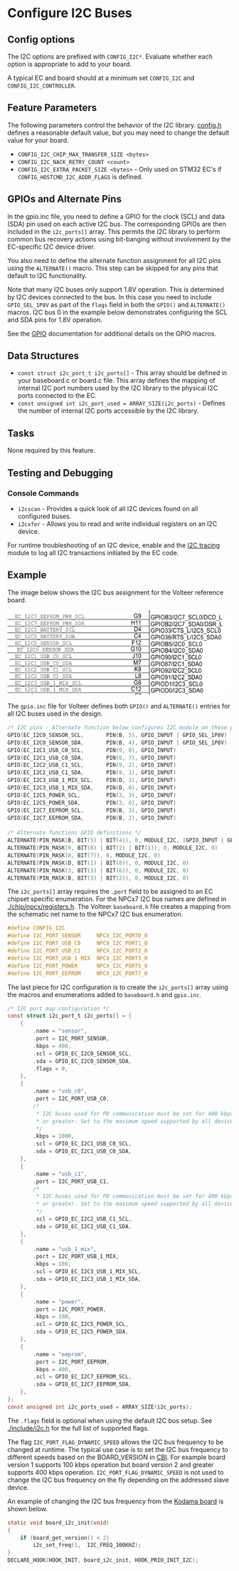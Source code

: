 # Configure I2C Buses

## Config options

The I2C options are prefixed with `CONFIG_I2C*`. Evaluate whether each option is
appropriate to add to your board.

A typical EC and board should at a minimum set `CONFIG_I2C` and
`CONFIG_I2C_CONTROLLER`.

## Feature Parameters

The following parameters control the behavior of the I2C library. [config.h]
defines a reasonable default value, but you may need to change the default value
for your board.

- `CONFIG_I2C_CHIP_MAX_TRANSFER_SIZE <bytes>`
- `CONFIG_I2C_NACK_RETRY_COUNT <count>`
- `CONFIG_I2C_EXTRA_PACKET_SIZE <bytes>` - Only used on STM32 EC's if
  `CONFIG_HOSTCMD_I2C_ADDR_FLAGS` is defined.

## GPIOs and Alternate Pins

In the gpio.inc file, you need to define a GPIO for the clock (SCL) and data
(SDA) pin used on each active I2C bus. The corresponding GPIOs are then included
in the `i2c_ports[]` array. This permits the I2C library to perform common bus
recovery actions using bit-banging without involvement by the EC-specific I2C
device driver.

You also need to define the alternate function assignment for all I2C pins using
the `ALTERNATE()` macro.  This step can be skipped for any pins that default to
I2C functionality.

Note that many I2C buses only support 1.8V operation. This is determined by I2C
devices connected to the bus. In this case you need to include `GPIO_SEL_1P8V`
as part of the `flags` field in both the `GPIO()` and `ALTERNATE()` macros. I2C
bus 0 in the example below demonstrates configuring the SCL and SDA pins for
1.8V operation.

See the [GPIO](./gpio.md) documentation for additional details on the GPIO
macros.

## Data Structures

- `const struct i2c_port_t i2c_ports[]` - This array should be defined in your
  baseboard.c or board.c file.  This array defines the mapping of internal I2C
  port numbers used by the I2C library to the physical I2C ports connected to
  the EC.
- `const unsigned int i2c_port_used = ARRAY_SIZE(i2c_ports)` - Defines the
  number of internal I2C ports accessible by the I2C library.

## Tasks

None required by this feature.

## Testing and Debugging

### Console Commands

- `i2cscan` - Provides a quick look of all I2C devices found on all configured
  buses.
- `i2cxfer` - Allows you to read and write individual registers on an I2C
  device.

For runtime troubleshooting of an I2C device, enable and the [I2C
tracing](../i2c-debugging.md) module to log all I2C transactions initiated by
the EC code.

## Example

The image below shows the I2C bus assignment for the Volteer reference board.

![I2C Example]

The `gpio.inc` file for Volteer defines both `GPIO()` and `ALTERNATE()` entries for
all I2C buses used in the design.

```c
/* I2C pins - Alternate function below configures I2C module on these pins */
GPIO(EC_I2C0_SENSOR_SCL,       PIN(B, 5), GPIO_INPUT | GPIO_SEL_1P8V)
GPIO(EC_I2C0_SENSOR_SDA,       PIN(B, 4), GPIO_INPUT | GPIO_SEL_1P8V)
GPIO(EC_I2C1_USB_C0_SCL,       PIN(9, 0), GPIO_INPUT)
GPIO(EC_I2C1_USB_C0_SDA,       PIN(8, 7), GPIO_INPUT)
GPIO(EC_I2C2_USB_C1_SCL,       PIN(9, 2), GPIO_INPUT)
GPIO(EC_I2C2_USB_C1_SDA,       PIN(9, 1), GPIO_INPUT)
GPIO(EC_I2C3_USB_1_MIX_SCL,    PIN(D, 1), GPIO_INPUT)
GPIO(EC_I2C3_USB_1_MIX_SDA,    PIN(D, 0), GPIO_INPUT)
GPIO(EC_I2C5_POWER_SCL,        PIN(3, 3), GPIO_INPUT)
GPIO(EC_I2C5_POWER_SDA,        PIN(3, 6), GPIO_INPUT)
GPIO(EC_I2C7_EEPROM_SCL,       PIN(B, 3), GPIO_INPUT)
GPIO(EC_I2C7_EEPROM_SDA,       PIN(B, 2), GPIO_INPUT)

/* Alternate functions GPIO definitions */
ALTERNATE(PIN_MASK(B, BIT(5) | BIT(4)), 0, MODULE_I2C, (GPIO_INPUT | GPIO_SEL_1P8V)) /* I2C0 */
ALTERNATE(PIN_MASK(9, BIT(0) | BIT(2) | BIT(1)), 0, MODULE_I2C, 0)                   /* I2C1 SCL / I2C2 */
ALTERNATE(PIN_MASK(8, BIT(7)), 0, MODULE_I2C, 0)                                     /* I2C1 SDA */
ALTERNATE(PIN_MASK(D, BIT(1) | BIT(0)), 0, MODULE_I2C, 0)                            /* I2C3 */
ALTERNATE(PIN_MASK(3, BIT(3) | BIT(6)), 0, MODULE_I2C, 0)                            /* I2C5 */
ALTERNATE(PIN_MASK(B, BIT(3) | BIT(2)), 0, MODULE_I2C, 0)                            /* I2C7 */
```

The `i2c_ports[]` array requires the `.port` field to be assigned to an EC
chipset specific enumeration. For the NPCx7 I2C bus names are defined in
[./chip/npcx/registers.h]. The Volteer `baseboard.h` file creates a mapping
from the schematic net name to the NPCx7 I2C bus enumeration.

```c
#define CONFIG_I2C
#define I2C_PORT_SENSOR		NPCX_I2C_PORT0_0
#define I2C_PORT_USB_C0		NPCX_I2C_PORT1_0
#define I2C_PORT_USB_C1		NPCX_I2C_PORT2_0
#define I2C_PORT_USB_1_MIX	NPCX_I2C_PORT3_0
#define I2C_PORT_POWER		NPCX_I2C_PORT5_0
#define I2C_PORT_EEPROM		NPCX_I2C_PORT7_0
```

The last piece for I2C configuration is to create the `i2c_ports[]` array using
the macros and enumerations added to `baseboard.h` and `gpio.inc`.

```c
/* I2C port map configuration */
const struct i2c_port_t i2c_ports[] = {
	{
		.name = "sensor",
		.port = I2C_PORT_SENSOR,
		.kbps = 400,
		.scl = GPIO_EC_I2C0_SENSOR_SCL,
		.sda = GPIO_EC_I2C0_SENSOR_SDA,
		.flags = 0,
	},
	{
		.name = "usb_c0",
		.port = I2C_PORT_USB_C0,
		/*
		 * I2C buses used for PD communication must be set for 400 kbps
		 * or greater. Set to the maximum speed supported by all devices.
		 */
		.kbps = 1000,
		.scl = GPIO_EC_I2C1_USB_C0_SCL,
		.sda = GPIO_EC_I2C1_USB_C0_SDA,
	},
	{
		.name = "usb_c1",
		.port = I2C_PORT_USB_C1,
		/*
		 * I2C buses used for PD communication must be set for 400 kbps
		 * or greater. Set to the maximum speed supported by all devices.
		 */
		.scl = GPIO_EC_I2C2_USB_C1_SCL,
		.sda = GPIO_EC_I2C2_USB_C1_SDA,
	},
	{
		.name = "usb_1_mix",
		.port = I2C_PORT_USB_1_MIX,
		.kbps = 100,
		.scl = GPIO_EC_I2C3_USB_1_MIX_SCL,
		.sda = GPIO_EC_I2C3_USB_1_MIX_SDA,
	},
	{
		.name = "power",
		.port = I2C_PORT_POWER,
		.kbps = 100,
		.scl = GPIO_EC_I2C5_POWER_SCL,
		.sda = GPIO_EC_I2C5_POWER_SDA,
	},
	{
		.name = "eeprom",
		.port = I2C_PORT_EEPROM,
		.kbps = 400,
		.scl = GPIO_EC_I2C7_EEPROM_SCL,
		.sda = GPIO_EC_I2C7_EEPROM_SDA,
	},
};
const unsigned int i2c_ports_used = ARRAY_SIZE(i2c_ports);
```

The `.flags` field is optional when using the default I2C bus setup. See
[./include/i2c.h] for the full list of supported flags.

The flag `I2C_PORT_FLAG_DYNAMIC_SPEED` allows the I2C bus frequency to be
changed at runtime. The typical use case is to set the I2C bus frequency to
different speeds based on the BOARD_VERSION in [CBI]. For example board version
1 supports 100 kbps operation but board version 2 and greater supports 400 kbps
operation. `I2C_PORT_FLAG_DYNAMIC_SPEED` is not used to change the I2C bus
frequency on the fly depending on the addressed slave device.

An example of changing the I2C bus frequency from the [Kodama
board](../../board/kodama/board.c) is shown below.

```c
static void board_i2c_init(void)
{
	if (board_get_version() < 2)
		i2c_set_freq(1,  I2C_FREQ_100KHZ);
}
DECLARE_HOOK(HOOK_INIT, board_i2c_init, HOOK_PRIO_INIT_I2C);
```


[config.h]: ../new_board_checklist.md#config_h
[./chip/npcx/registers.h]: ../../chip/npcx/registers.h
[./include/i2c.h]: ../../include/i2c.h
[I2C Example]: ../images/i2c_example.png
[CBI]: https://chromium.googlesource.com/chromiumos/docs/+/master/design_docs/cros_board_info.md
